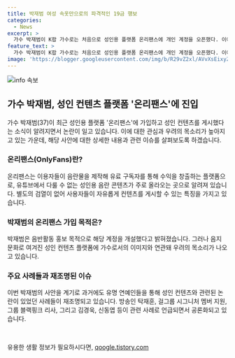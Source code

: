 ```yaml
---
title: 박재범 여성 속옷만으로의 파격적인 19금 행보
categories:
  - News
excerpt: >
  가수 박재범이 K팝 가수로는 처음으로 성인용 플랫폼 온리팬스에 개인 계정을 오픈했다. 이에 대한 우려와 논란이 일고 있으며, 해외 팬들을 포함한 많은 이들로부터 부정적 반응을 얻고 있다. 박재범은 이러한 계정을 음반활동 홍보 목적으로 개설했지만, 이로써 성인문화와 연예계의 노출 문제가 재조명되고 있다. 최근 일부 연예인들의 성인문화와 관련된 논란 사례들과 함께 언급되며, 관련 이슈가 화제를 모으고 있다.
feature_text: >
  가수 박재범이 K팝 가수로는 처음으로 성인용 플랫폼 온리팬스에 개인 계정을 오픈했다. 이에 대한 우려와 논란이 일고 있으며, 해외 팬들을 포함한 많은 이들로부터 부정적 반응을 얻고 있다. 박재범은 이러한 계정을 음반활동 홍보 목적으로 개설했지만, 이로써 성인문화와 연예계의 노출 문제가 재조명되고 있다. 최근 일부 연예인들의 성인문화와 관련된 논란 사례들과 함께 언급되며, 관련 이슈가 화제를 모으고 있다.
image: 'https://blogger.googleusercontent.com/img/b/R29vZ2xl/AVvXsEixyZcFfHzMRdzZMjFBmAUKJYCLCGyLL1o632UiGVXcaFdKo_bkvkuCioo0uUKlGfBVcT3P84aROyZIXSBEx3Aw5nCQ3pTgDom1WDC4m8eifvWiAmWEEVb4x6G_l8C0QH225ldMjyaFvpxGEBGNO37VmDTDMHGhJPq73UglMfDca1-0aw/s1600/blogspot.png'
---
```


<p><img src="https://blogger.googleusercontent.com/img/b/R29vZ2xl/AVvXsEixyZcFfHzMRdzZMjFBmAUKJYCLCGyLL1o632UiGVXcaFdKo_bkvkuCioo0uUKlGfBVcT3P84aROyZIXSBEx3Aw5nCQ3pTgDom1WDC4m8eifvWiAmWEEVb4x6G_l8C0QH225ldMjyaFvpxGEBGNO37VmDTDMHGhJPq73UglMfDca1-0aw/s1600/blogspot.png" alt="info 속보" /></p>

<h2 data-ke-size="size26">가수 박재범, 성인 컨텐츠 플랫폼 '온리팬스'에 진입</h2>

<p data-ke-size="size16">가수 박재범(37)이 최근 성인용 플랫폼 '온리팬스'에 가입하고 성인 컨텐츠를 게시했다는 소식이 알려지면서 논란이 일고 있습니다. 이에 대한 관심과 우려의 목소리가 높아지고 있는 가운데, 해당 사안에 대한 상세한 내용과 관련 이슈를 살펴보도록 하겠습니다.</p>

<h3><b>온리팬스(OnlyFans)란?</b></h3>

<p data-ke-size="size16">온리팬스는 이용자들이 음란물을 제작해 유료 구독자를 통해 수익을 창출하는 플랫폼으로, 유튜브에서 다룰 수 없는 성인용 음란 콘텐츠가 주로 올라오는 곳으로 알려져 있습니다. 별도의 검열이 없어 사용자들이 자유롭게 컨텐츠를 게시할 수 있는 특징을 가지고 있습니다.</p>

<h3><b>박재범의 온리팬스 가입 목적은?</b></h3>

<p data-ke-size="size16">박재범은 음반활동 홍보 목적으로 해당 계정을 개설했다고 밝혀졌습니다. 그러나 음지 문화로 여겨진 성인 컨텐츠 플랫폼에 가수로서의 이미지와 연관돼 우려의 목소리가 나오고 있습니다.</p>

<h3><b>주요 사례들과 재조명된 이슈</b></h3>

<p data-ke-size="size16">이번 박재범의 사안을 계기로 과거에도 유명 연예인들을 통해 성인 컨텐츠와 관련된 논란이 있었던 사례들이 재조명되고 있습니다. 방송인 탁재훈, 걸그룹 시그니처 멤버 지원, 그룹 블랙핑크 리사, 그리고 김경욱, 신동엽 등이 관련 사례로 언급되면서 공론화되고 있습니다.</p>

<p data-ke-size="size16">&nbsp;</p>
유용한 생활 정보가 필요하시다면, <a href="https://qoogle.tistory.com" rel="dofollow">qoogle.tistory.com</a>


